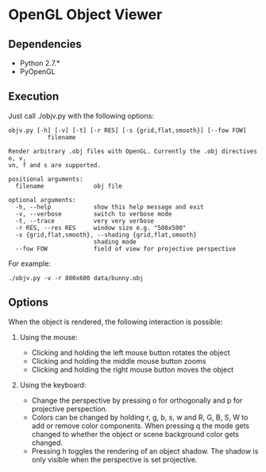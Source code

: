 OpenGL Object Viewer
====================

Dependencies
------------
- Python 2.7.*
- PyOpenGL

Execution
---------
Just call ./objv.py with the following options:
   
    objv.py [-h] [-v] [-t] [-r RES] [-s {grid,flat,smooth}] [--fow FOW]
               filename

    Render arbitrary .obj files with OpenGL. Currently the .obj directives o, v,
    vn, f and s are supported.

    positional arguments:
      filename              obj file

    optional arguments:
      -h, --help            show this help message and exit
      -v, --verbose         switch to verbose mode
      -t, --trace           very very verbose
      -r RES, --res RES     window size e.g. "500x500"
      -s {grid,flat,smooth}, --shading {grid,flat,smooth}
                            shading mode
      --fow FOW             field of view for projective perspective


For example:

    ./objv.py -v -r 800x600 data/bunny.obj

Options
-------

When the object is rendered, the following interaction is possible:

1. Using the mouse:
   - Clicking and holding the left mouse button rotates the object
   - Clicking and holding the middle mouse button zooms
   - Clicking and holding the right mouse button moves the object

2. Using the keyboard:
   - Change the perspective by pressing o for orthogonally and
     p for projective perspection.
   - Colors can be changed by holding r, g, b, s, w and R, G, B, S, W
	 to add or remove color components. When pressing q the mode gets
	 changed to whether the object or scene background color gets changed.
   - Pressing h toggles the rendering of an object shadow. The shadow
     is only visible when the perspective is set projective.

